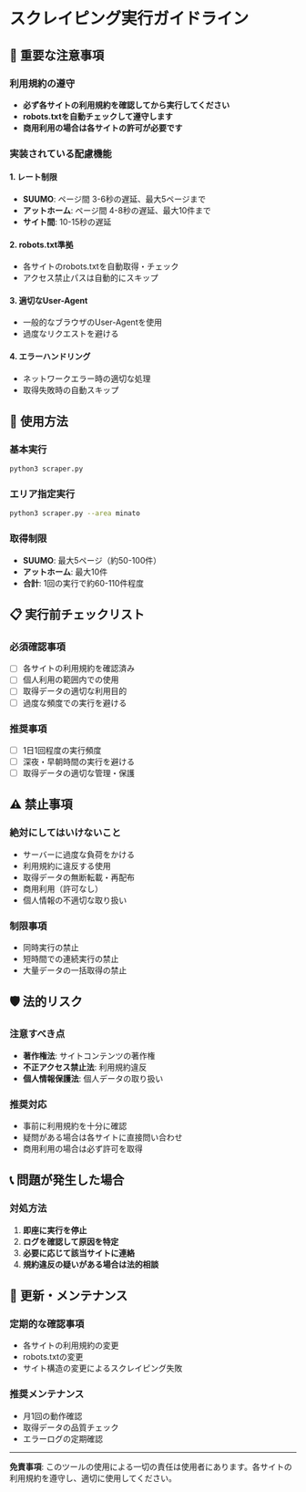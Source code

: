 # スクレイピング実行ガイドライン

## 🚨 重要な注意事項

### 利用規約の遵守
- **必ず各サイトの利用規約を確認してから実行してください**
- **robots.txtを自動チェックして遵守します**
- **商用利用の場合は各サイトの許可が必要です**

### 実装されている配慮機能

#### 1. レート制限
- **SUUMO**: ページ間 3-6秒の遅延、最大5ページまで
- **アットホーム**: ページ間 4-8秒の遅延、最大10件まで
- **サイト間**: 10-15秒の遅延

#### 2. robots.txt準拠
- 各サイトのrobots.txtを自動取得・チェック
- アクセス禁止パスは自動的にスキップ

#### 3. 適切なUser-Agent
- 一般的なブラウザのUser-Agentを使用
- 過度なリクエストを避ける

#### 4. エラーハンドリング
- ネットワークエラー時の適切な処理
- 取得失敗時の自動スキップ

## 🔧 使用方法

### 基本実行
```bash
python3 scraper.py
```

### エリア指定実行
```bash
python3 scraper.py --area minato
```

### 取得制限
- **SUUMO**: 最大5ページ（約50-100件）
- **アットホーム**: 最大10件
- **合計**: 1回の実行で約60-110件程度

## 📋 実行前チェックリスト

### 必須確認事項
- [ ] 各サイトの利用規約を確認済み
- [ ] 個人利用の範囲内での使用
- [ ] 取得データの適切な利用目的
- [ ] 過度な頻度での実行を避ける

### 推奨事項
- [ ] 1日1回程度の実行頻度
- [ ] 深夜・早朝時間の実行を避ける
- [ ] 取得データの適切な管理・保護

## ⚠️ 禁止事項

### 絶対にしてはいけないこと
- サーバーに過度な負荷をかける
- 利用規約に違反する使用
- 取得データの無断転載・再配布
- 商用利用（許可なし）
- 個人情報の不適切な取り扱い

### 制限事項
- 同時実行の禁止
- 短時間での連続実行の禁止
- 大量データの一括取得の禁止

## 🛡️ 法的リスク

### 注意すべき点
- **著作権法**: サイトコンテンツの著作権
- **不正アクセス禁止法**: 利用規約違反
- **個人情報保護法**: 個人データの取り扱い

### 推奨対応
- 事前に利用規約を十分に確認
- 疑問がある場合は各サイトに直接問い合わせ
- 商用利用の場合は必ず許可を取得

## 📞 問題が発生した場合

### 対処方法
1. **即座に実行を停止**
2. **ログを確認して原因を特定**
3. **必要に応じて該当サイトに連絡**
4. **規約違反の疑いがある場合は法的相談**

## 🔄 更新・メンテナンス

### 定期的な確認事項
- 各サイトの利用規約の変更
- robots.txtの変更
- サイト構造の変更によるスクレイピング失敗

### 推奨メンテナンス
- 月1回の動作確認
- 取得データの品質チェック
- エラーログの定期確認

---

**免責事項**: このツールの使用による一切の責任は使用者にあります。各サイトの利用規約を遵守し、適切に使用してください。